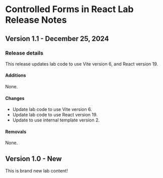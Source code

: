 <h1>
  <span class="headline">Controlled Forms in React Lab</span>
  <span class="subhead">Release Notes</span>
</h1>

## Version 1.1 - December 25, 2024

### Release details

This release updates lab code to use Vite version 6, and React version 19.

#### Additions

None.

#### Changes

- Update lab code to use Vite version 6.
- Update lab code to use React version 19.
- Update to use internal template version 2.

#### Removals

None.

## Version 1.0 - New

This is brand new lab content!
